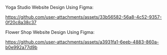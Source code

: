 Yoga Studio Website Design Using Figma:

https://github.com/user-attachments/assets/33b56582-56a8-4c52-9357-0f20c8a38c37




Flower Shop Website Design Using Figma:

https://github.com/user-attachments/assets/a3931fa1-6eeb-4883-860a-b0e992a77d9b

